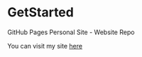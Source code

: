 # GetStarted

GitHub Pages Personal Site - Website Repo

You can visit my site [here](https://msampathkumar.github.io/)
